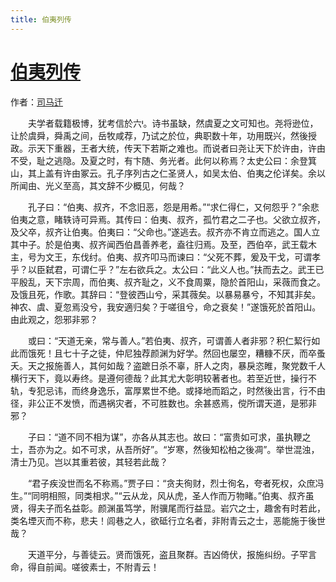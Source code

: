 ```yaml
---
title: 伯夷列传
---
```


# [伯夷列传](http://so.gushiwen.org/guwen/bookv_148.aspx)

作者：[司马迁](http://so.gushiwen.org/author_608.aspx)

　　夫学者载籍极博，犹考信於六。诗书虽缺，然虞夏之文可知也。尧将逊位，让於虞舜，舜禹之间，岳牧咸荐，乃试之於位，典职数十年，功用既兴，然後授政。示天下重器，王者大统，传天下若斯之难也。而说者曰尧让天下於许由，许由不受，耻之逃隐。及夏之时，有卞随、务光者。此何以称焉？太史公曰：余登箕山，其上盖有许由冢云。孔子序列古之仁圣贤人，如吴太伯、伯夷之伦详矣。余以所闻由、光义至高，其文辞不少概见，何哉？

　　孔子曰：“伯夷、叔齐，不念旧恶，怨是用希。”“求仁得仁，又何怨乎？”余悲伯夷之意，睹轶诗可异焉。其传曰：伯夷、叔齐，孤竹君之二子也。父欲立叔齐，及父卒，叔齐让伯夷。伯夷曰：“父命也。”遂逃去。叔齐亦不肯立而逃之。国人立其中子。於是伯夷、叔齐闻西伯昌善养老，盍往归焉。及至，西伯卒，武王载木主，号为文王，东伐纣。伯夷、叔齐叩马而谏曰：“父死不葬，爰及干戈，可谓孝乎？以臣弑君，可谓仁乎？”左右欲兵之。太公曰：“此义人也。”扶而去之。武王已平殷乱，天下宗周，而伯夷、叔齐耻之，义不食周粟，隐於首阳山，采薇而食之。及饿且死，作歌。其辞曰：“登彼西山兮，采其薇矣。以暴易暴兮，不知其非矣。神农、虞、夏忽焉没兮，我安適归矣？于嗟徂兮，命之衰矣！”遂饿死於首阳山。由此观之，怨邪非邪？

　　或曰：“天道无亲，常与善人。”若伯夷、叔齐，可谓善人者非邪？积仁絜行如此而饿死！且七十子之徒，仲尼独荐颜渊为好学。然回也屡空，糟糠不厌，而卒蚤夭。天之报施善人，其何如哉？盗蹠日杀不辜，肝人之肉，暴戾恣睢，聚党数千人横行天下，竟以寿终。是遵何德哉？此其尤大彰明较著者也。若至近世，操行不轨，专犯忌讳，而终身逸乐，富厚累世不绝。或择地而蹈之，时然後出言，行不由径，非公正不发愤，而遇祸灾者，不可胜数也。余甚惑焉，傥所谓天道，是邪非邪？

　　子曰：“道不同不相为谋”，亦各从其志也。故曰：“富贵如可求，虽执鞭之士，吾亦为之。如不可求，从吾所好”。“岁寒，然後知松柏之後凋”。举世混浊，清士乃见。岂以其重若彼，其轻若此哉？

　　“君子疾没世而名不称焉。”贾子曰：“贪夫徇财，烈士徇名，夸者死权，众庶冯生。”“同明相照，同类相求。”“云从龙，风从虎，圣人作而万物睹。”伯夷、叔齐虽贤，得夫子而名益彰。颜渊虽笃学，附骥尾而行益显。岩穴之士，趣舍有时若此，类名堙灭而不称，悲夫！闾巷之人，欲砥行立名者，非附青云之士，恶能施于後世哉？

　　天道平分，与善徒云。贤而饿死，盗且聚群。吉凶倚伏，报施纠纷。子罕言命，得自前闻。嗟彼素士，不附青云！
